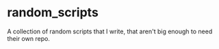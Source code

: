 # random_scripts
A collection of random scripts that I write, that aren't big enough to need their own repo.
